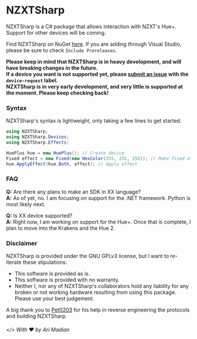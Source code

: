 # NZXTSharp

NZXTSharp is a C# package that allows interaction with NZXT's Hue+. Support for other devices will be coming.

Find NZXTSharp on NuGet [here][0]. If you are adding through Visual Studio, please be sure to check `Include Prereleases`.

**Please keep in mind that NZXTSharp is in heavy development, and will have breaking changes in the future.**
<br>**If a device you want is not supported yet, please [submit an issue][1] with the `device-request` label.**
<br>**NZXTSharp is in very early development, and very little is supported at the moment. Please keep checking back!**

### Syntax
NZXTSharp's syntax is lightweight, only taking a few lines to get started.

```C#
using NZXTSharp;
using NZXTSharp.Devices;
using NZXTSharp.Effects;

HuePlus hue = new HuePlus(); // Create device
Fixed effect = new Fixed(new HexColor(255, 255, 255)); // Make fixed effect
hue.ApplyEffect(hue.Both, effect); // Apply effect
```

### FAQ

**Q:** Are there any plans to make an SDK in XX language?
<br>**A:** As of yet, no. I am focusing on support for the .NET framework. Python is most likely next.

**Q:** Is XX device supported? 
<br>**A:** Right now, I am working on support for the Hue+. Once that is complete, I plan to move into the Krakens and the Hue 2.


### Disclaimer
NZXTSharp is provided under the GNU GPLv3 license, but I want to re-iterate these stipulations:
 - This software is provided as is.
 - This software is provided with no warranty.
 - Neither I, nor any of NZXTSharp's collaborators hold any liability for any broken or not working hardware resulting from using this package. Please use your best judgement.
 
 A big thank you to [Pet0203][2] for his help in reverse engineering the protocols and building NZXTSharp.
 
 ###### </> With ♥ by Ari Madian

[0]: https://www.nuget.org/packages/NZXTSharp
[1]: https://github.com/akmadian/NZXTSharp/issues/new
[2]: https://github.com/Pet0203
